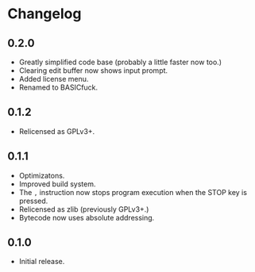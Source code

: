 # Changelog

## 0.2.0

- Greatly simplified code base (probably a little faster now too.)
- Clearing edit buffer now shows input prompt.
- Added license menu.
- Renamed to BASICfuck.

## 0.1.2

- Relicensed as GPLv3+.

## 0.1.1

- Optimizatons.
- Improved build system.
- The `,` instruction now stops program execution when the STOP key is pressed.
- Relicensed as zlib (previously GPLv3+.)
- Bytecode now uses absolute addressing.

## 0.1.0

- Initial release.
